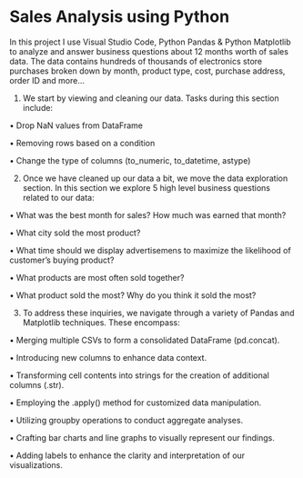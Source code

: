 # Sales Analysis using Python

In this project I use Visual Studio Code, Python Pandas & Python Matplotlib to analyze and answer business questions about 12 months worth of sales data. The data contains hundreds of thousands of electronics store purchases broken down by month, product type, cost, purchase address, order ID and more...

1. We start by viewing and cleaning our data. Tasks during this section include:

• Drop NaN values from DataFrame

• Removing rows based on a condition

• Change the type of columns (to_numeric, to_datetime, astype)



2. Once we have cleaned up our data a bit, we move the data exploration section. In this section we explore 5 high level business questions related to our data:

• What was the best month for sales? How much was earned that month? 

• What city sold the most product?

• What time should we display advertisemens to maximize the likelihood of customer’s buying product?

• What products are most often sold together?

• What product sold the most? Why do you think it sold the most?


3. To address these inquiries, we navigate through a variety of Pandas and Matplotlib techniques. These encompass:

• Merging multiple CSVs to form a consolidated DataFrame (pd.concat).

• Introducing new columns to enhance data context.

• Transforming cell contents into strings for the creation of additional columns (.str).

• Employing the .apply() method for customized data manipulation.

• Utilizing groupby operations to conduct aggregate analyses.

• Crafting bar charts and line graphs to visually represent our findings.

• Adding labels to enhance the clarity and interpretation of our visualizations.

